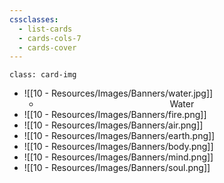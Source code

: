 ```yaml
---
cssclasses: 
  - list-cards
  - cards-cols-7
  - cards-cover
---
```


`class: card-img`
- ![[10 - Resources/Images/Banners/water.jpg]]
	- <center>Water</center>
- ![[10 - Resources/Images/Banners/fire.png]]
- ![[10 - Resources/Images/Banners/air.png]]
- ![[10 - Resources/Images/Banners/earth.png]]
- ![[10 - Resources/Images/Banners/body.png]]
- ![[10 - Resources/Images/Banners/mind.png]]
- ![[10 - Resources/Images/Banners/soul.png]]